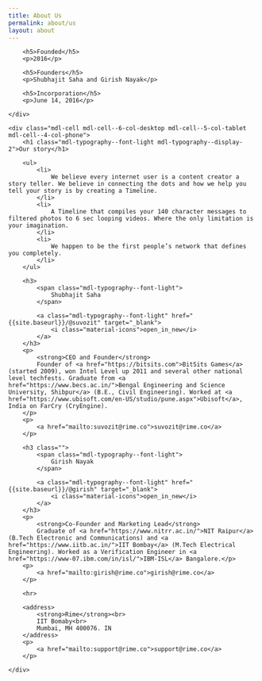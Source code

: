 ```yaml
---
title: About Us
permalink: about/us
layout: about
---
```


<div class="founder-image mdl-grid mdl-color--white">
    <div class="mdl-cell mdl-cell--12-col-desktop mdl-cell--8-col-tablet mdl-cell--4-col-phone">
    </div>
</div>
<div class="mdl-grid">
    <div class="mdl-cell mdl-cell--4-col-desktop mdl-cell--3-col-tablet mdl-cell--4-col-phone">

        <h5>Founded</h5>
        <p>2016</p>

        <h5>Founders</h5>
        <p>Shubhajit Saha and Girish Nayak</p>

        <h5>Incorporation</h5>
        <p>June 14, 2016</p>

    </div>

    <div class="mdl-cell mdl-cell--6-col-desktop mdl-cell--5-col-tablet mdl-cell--4-col-phone">
        <h1 class="mdl-typography--font-light mdl-typography--display-2">Our story</h1>

        <ul>
            <li>
                We believe every internet user is a content creator a story teller. We believe in connecting the dots and how we help you tell your story is by creating a Timeline.
            </li>
            <li>
                A Timeline that compiles your 140 character messages to filtered photos to 6 sec looping videos. Where the only limitation is your imagination.
            </li>
            <li>
                We happen to be the first people’s network that defines you completely.
            </li>
        </ul>

        <h3>
            <span class="mdl-typography--font-light">
                Shubhajit Saha
            </span>
            
            <a class="mdl-typography--font-light" href="{{site.baseurl}}/@suvozit" target="_blank">
                <i class="material-icons">open_in_new</i>
            </a>
        </h3>
        <p>
            <strong>CEO and Founder</strong>
            Founder of <a href="https://bitsits.com">BitSits Games</a> (started 2009), won Intel Level up 2011 and several other national level techfests. Graduate from <a href="https://www.becs.ac.in/">Bengal Engineering and Science University, Shibpur</a> (B.E., Civil Engineering). Worked at <a href="https://www.ubisoft.com/en-US/studio/pune.aspx">Ubisoft</a>, India on FarCry (CryEngine).
        </p>
        <p>
            <a href="mailto:suvozit@rime.co">suvozit@rime.co</a>
        </p>

        <h3 class="">
            <span class="mdl-typography--font-light">
                Girish Nayak
            </span>

            <a class="mdl-typography--font-light" href="{{site.baseurl}}/@girish" target="_blank">
                <i class="material-icons">open_in_new</i>
            </a>
        </h3>
        <p>
            <strong>Co-Founder and Marketing Lead</strong>
            Graduate of <a href="https://www.nitrr.ac.in/">NIT Raipur</a> (B.Tech Electronic and Communications) and <a href="https://www.iitb.ac.in/">IIT Bombay</a> (M.Tech Electrical Engineering). Worked as a Verification Engineer in <a href="https://www-07.ibm.com/in/isl/">IBM-ISL</a> Bangalore.</p>
        <p>
            <a href="mailto:girish@rime.co">girish@rime.co</a>
        </p>

        <hr>
        
        <address>
            <strong>Rime</strong><br>
            IIT Bomaby<br>
            Mumbai, MH 400076. IN
        </address>
        <p>
            <a href="mailto:support@rime.co">support@rime.co</a>
        </p>

    </div>
</div>